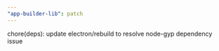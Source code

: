 ```yaml
---
"app-builder-lib": patch
---
```


chore(deps): update electron/rebuild to resolve node-gyp dependency issue
